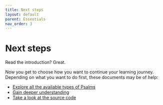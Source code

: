 ```yaml
---
title: Next steps
layout: default
parent: Essentials
nav_order: 3
---
```


# Next steps


Read the introduction? Great. 

Now you get to choose how you want to continue your learning journey. Depending on what you want to do first, these documents may be of help:

* [Explore all the available types of Psalms](/docs/resources/psalm.html)
* [Gain deeper understanding](/docs/understanding/main-concepts.html)
* [Take a look at the source code](https://github.com/trpouh/preacher/tree/wip/src)

